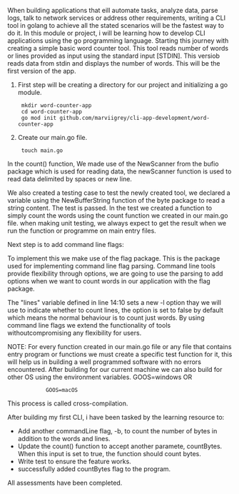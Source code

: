 When building applications that eill automate tasks, analyze data, parse logs, talk to network services or address other 
requirements, writing a CLI tool in golang to achieve all the stated scenarios will be the fastest way to do it. In this
module or project, i will be learning how to develop CLI applications using the go programming language. Starting this 
journey with creating a simple basic word counter tool. This tool reads number of words or lines provided as input using 
the standard input [STDIN]. This versiob reads data from stdin and displays the number of words. This will be the  first 
version of the app.

1. First step will be creating a directory for our project and initializing a go module.

        mkdir word-counter-app
        cd word-counter-app
        go mod init github.com/marviigrey/cli-app-development/word-counter-app

2. Create our main.go file.

        touch main.go


In the count() function, We made use of the NewScanner from the bufio package which is used for reading data, the newScanner function is used to read data delimited by spaces or new line. 

We also created a testing case to test the newly created tool, we declared a variable using the NewBufferString function of the byte package to read a string content.
The test is passed. In the test we created a function to simply count the words using the count function we created in our main.go file. when making unit testing, we always expect to get the result when we run the function or programme on main entry files.


Next step is to add command line flags:

To implement this we make use of the flag package. This is the package used for implementing command line flag parsing. Command line tools provide flexibility through options, we are going to use the parsing to add options when we want to count words in our application with the flag package.

The "lines" variable defined in line 14:10 sets a new -l option thay we will use to indicate whether to count lines, the option is set to false by default which means the normal behaviour is to count just words. By using command line flags we extend the functionality of tools withoutcompromising any flexibility for users.

NOTE: For every function created in our main.go file or any file that contains entry program or functions we must create a specific test function for it, this will help us in building a well programmed software with no errors encountered.
After building for our current machine we can also build for other OS using the environment variables.
                GOOS=windows
OR

                GOOS=macOS

This process is called cross-compilation.

After building my first CLI, i have been tasked by the learning resource to:
- Add another commandLine flag, -b, to count the number of bytes in addition to the words and lines.
- Update the count() function to accept another paramete, countBytes. When this input is set to true, the function should count bytes.
- Write test to ensure the feature works.
- successfully added countBytes flag to the program.

All assessments have been completed. 

